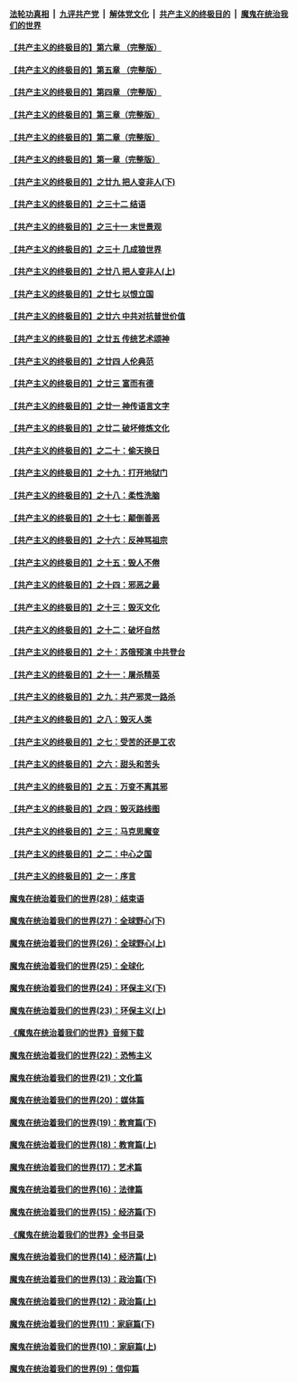 ####  [法轮功真相](../../../../basic/blob/master/README.md?t=06020601) &nbsp;|&nbsp; [九评共产党](../../../../9ping.md/blob/master/README.md?t=06020601) &nbsp;|&nbsp; [解体党文化](../../../../jtdwh.md/blob/master/README.md?t=06020601)  &nbsp;|&nbsp; [共产主义的终极目的](../../../../gczydzjmd.md/blob/master/README.md?t=06020601) &nbsp;|&nbsp; [魔鬼在统治我们的世界](../../../../mgztzwmdsj.md/blob/master/README.md?t=06020601) 

#### [【共产主义的终极目的】第六章 （完整版）](../pages/nsc422/n11428913.md?t=06020601) 

#### [【共产主义的终极目的】第五章 （完整版）](../pages/nsc422/n11428912.md?t=06020601) 

#### [【共产主义的终极目的】第四章 （完整版）](../pages/nsc422/n11428907.md?t=06020601) 

#### [【共产主义的终极目的】第三章（完整版）](../pages/nsc422/n11428848.md?t=06020601) 

#### [【共产主义的终极目的】第二章（完整版）](../pages/nsc422/n11428831.md?t=06020601) 

#### [【共产主义的终极目的】第一章（完整版）](../pages/nsc422/n11417651.md?t=06020601) 

#### [【共产主义的终极目的】之廿九 把人变非人(下)](../pages/nsc422/n11344140.md?t=06020601) 

#### [【共产主义的终极目的】之三十二 结语](../pages/nsc422/n11360535.md?t=06020601) 

#### [【共产主义的终极目的】之三十一 末世景观](../pages/nsc422/n11351129.md?t=06020601) 

#### [【共产主义的终极目的】之三十 几成狼世界](../pages/nsc422/n11348280.md?t=06020601) 

#### [【共产主义的终极目的】之廿八 把人变非人(上)](../pages/nsc422/n11340492.md?t=06020601) 

#### [【共产主义的终极目的】之廿七 以恨立国](../pages/nsc422/n11336944.md?t=06020601) 

#### [【共产主义的终极目的】之廿六 中共对抗普世价值](../pages/nsc422/n11324785.md?t=06020601) 

#### [【共产主义的终极目的】之廿五 传统艺术颂神](../pages/nsc422/n11296396.md?t=06020601) 

#### [【共产主义的终极目的】之廿四 人伦典范](../pages/nsc422/n11296397.md?t=06020601) 

#### [【共产主义的终极目的】之廿三 富而有德](../pages/nsc422/n11283598.md?t=06020601) 

#### [【共产主义的终极目的】之廿一 神传语言文字](../pages/nsc422/n11263265.md?t=06020601) 

#### [【共产主义的终极目的】之廿二 破坏修炼文化](../pages/nsc422/n11245728.md?t=06020601) 

#### [【共产主义的终极目的】之二十：偷天换日](../pages/nsc422/n11238846.md?t=06020601) 

#### [【共产主义的终极目的】之十九：打开地狱门](../pages/nsc422/n11206376.md?t=06020601) 

#### [【共产主义的终极目的】之十八：柔性洗脑](../pages/nsc422/n11199994.md?t=06020601) 

#### [【共产主义的终极目的】之十七：颠倒善恶](../pages/nsc422/n11179782.md?t=06020601) 

#### [【共产主义的终极目的】之十六：反神骂祖宗](../pages/nsc422/n11166798.md?t=06020601) 

#### [【共产主义的终极目的】之十五：毁人不倦](../pages/nsc422/n11166792.md?t=06020601) 

#### [【共产主义的终极目的】之十四：邪恶之最](../pages/nsc422/n11150249.md?t=06020601) 

#### [【共产主义的终极目的】之十三：毁灭文化](../pages/nsc422/n11135227.md?t=06020601) 

#### [【共产主义的终极目的】之十二：破坏自然](../pages/nsc422/n11135214.md?t=06020601) 

#### [【共产主义的终极目的】之十：苏俄预演 中共登台](../pages/nsc422/n11118424.md?t=06020601) 

#### [【共产主义的终极目的】之十一：屠杀精英](../pages/nsc422/n11118442.md?t=06020601) 

#### [【共产主义的终极目的】之九：共产邪灵一路杀](../pages/nsc422/n11114139.md?t=06020601) 

#### [【共产主义的终极目的】之八：毁灭人类](../pages/nsc422/n11108503.md?t=06020601) 

#### [【共产主义的终极目的】之七：受苦的还是工农](../pages/nsc422/n11101809.md?t=06020601) 

#### [【共产主义的终极目的】之六：甜头和苦头](../pages/nsc422/n11096971.md?t=06020601) 

#### [【共产主义的终极目的】之五：万变不离其邪](../pages/nsc422/n11091285.md?t=06020601) 

#### [【共产主义的终极目的】之四：毁灭路线图](../pages/nsc422/n11086284.md?t=06020601) 

#### [【共产主义的终极目的】之三：马克思魔变](../pages/nsc422/n11061941.md?t=06020601) 

#### [【共产主义的终极目的】之二：中心之国](../pages/nsc422/n11047728.md?t=06020601) 

#### [【共产主义的终极目的】之一：序言](../pages/nsc422/n11086077.md?t=06020601) 

#### [魔鬼在统治着我们的世界(28)：结束语](../pages/nsc422/n10936246.md?t=06020601) 

#### [魔鬼在统治着我们的世界(27)：全球野心(下)](../pages/nsc422/n10928319.md?t=06020601) 

#### [魔鬼在统治着我们的世界(26)：全球野心(上)](../pages/nsc422/n10900318.md?t=06020601) 

#### [魔鬼在统治着我们的世界(25)：全球化](../pages/nsc422/n10788205.md?t=06020601) 

#### [魔鬼在统治着我们的世界(24)：环保主义(下)](../pages/nsc422/n10695307.md?t=06020601) 

#### [魔鬼在统治着我们的世界(23)：环保主义(上)](../pages/nsc422/n10688613.md?t=06020601) 

#### [《魔鬼在统治着我们的世界》音频下载](../pages/nsc422/n10635553.md?t=06020601) 

#### [魔鬼在统治着我们的世界(22)：恐怖主义](../pages/nsc422/n10614727.md?t=06020601) 

#### [魔鬼在统治着我们的世界(21)：文化篇](../pages/nsc422/n10597706.md?t=06020601) 

#### [魔鬼在统治着我们的世界(20)：媒体篇](../pages/nsc422/n10586579.md?t=06020601) 

#### [魔鬼在统治着我们的世界(19)：教育篇(下)](../pages/nsc422/n10564808.md?t=06020601) 

#### [魔鬼在统治着我们的世界(18)：教育篇(上)](../pages/nsc422/n10526970.md?t=06020601) 

#### [魔鬼在统治着我们的世界(17)：艺术篇](../pages/nsc422/n10499093.md?t=06020601) 

#### [魔鬼在统治着我们的世界(16)：法律篇](../pages/nsc422/n10485969.md?t=06020601) 

#### [魔鬼在统治着我们的世界(15)：经济篇(下)](../pages/nsc422/n10469975.md?t=06020601) 

#### [《魔鬼在统治着我们的世界》全书目录](../pages/nsc422/n10464261.md?t=06020601) 

#### [魔鬼在统治着我们的世界(14)：经济篇(上)](../pages/nsc422/n10457370.md?t=06020601) 

#### [魔鬼在统治着我们的世界(13)：政治篇(下)](../pages/nsc422/n10448270.md?t=06020601) 

#### [魔鬼在统治着我们的世界(12)：政治篇(上)](../pages/nsc422/n10444576.md?t=06020601) 

#### [魔鬼在统治着我们的世界(11)：家庭篇(下)](../pages/nsc422/n10440961.md?t=06020601) 

#### [魔鬼在统治着我们的世界(10)：家庭篇(上)](../pages/nsc422/n10435448.md?t=06020601) 

#### [魔鬼在统治着我们的世界(9)：信仰篇](../pages/nsc422/n10432159.md?t=06020601) 

